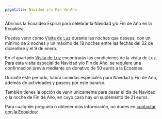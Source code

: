```yaml
---
pagetitle: Navidad y/o Fin de Año
---
```


Abrimos la Ecoaldea Espiral para celebrar la Navidad y/o Fin de Año en la Ecoaldea.

Puedes venir como [Visita de Luz](luz.md) durante las noches que desees,
con un mínimo de 2 noches y un máximo de 18 noches
entre las fechas del 22 de diciembre y el 9 de enero.

En el apartado [Visita de Luz](luz.md) encontrarás las condiciones de la visita de Luz.
Para esta visita especial de Navidad y/o Fin de Año,
se requiere una confirmación previa mediante un donativo de 50 euros a la Ecoaldea.

Durante este periodo,
habrá comidas especiales para Navidad y Fin de Año,
además de actividades y paseos por este paraíso.

También tienes la opción de venir únicamente para pasar el día de Navidad
o la noche de Fin de Año,
en cuyo caso hay un suplemento de 21 euros.

Para cualquier pregunta o obtener más información,
no dudes en [contactar con la Ecoaldea][contacto]:

[contacto]: ../contacto.md
